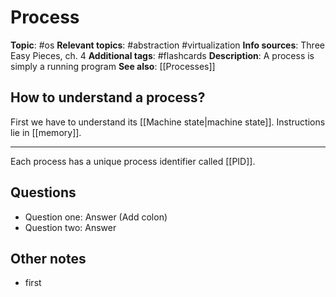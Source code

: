 # Process

**Topic**: #os
**Relevant topics**:  #abstraction #virtualization 
**Info sources**: Three Easy Pieces, ch. 4
**Additional tags**: #flashcards
**Description**: A process is simply a running program
**See also**: [[Processes]]


## How to understand a process?

First we have to understand its [[Machine state|machine state]]. Instructions lie in [[memory]]. 

---

Each process has a unique process identifier called [[PID]]. 


## Questions

- Question one: Answer (Add colon)
- Question two: Answer


## Other notes

- first

